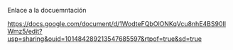 Enlace a la docuemntación 

https://docs.google.com/document/d/1WodteFQbOlONKqVcu8nhE4BS90IlWmz5/edit?usp=sharing&ouid=101484289213547685597&rtpof=true&sd=true 
